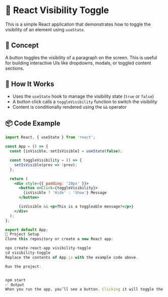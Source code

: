 # 🔁 React Visibility Toggle

This is a simple React application that demonstrates how to toggle the visibility of an element using `useState`.

## 🧠 Concept

A button toggles the visibility of a paragraph on the screen. This is useful for building interactive UIs like dropdowns, modals, or toggled content sections.

## 🚀 How It Works

- Uses the `useState` hook to manage the visibility state (`true` or `false`)
- A button click calls a `toggleVisibility` function to switch the visibility
- Content is conditionally rendered using the `&&` operator

## 📦 Code Example

```jsx
import React, { useState } from 'react';

const App = () => {
  const [isVisible, setIsVisible] = useState(false);

  const toggleVisibility = () => {
    setIsVisible(prev => !prev);
  };

  return (
    <div style={{ padding: '20px' }}>
      <button onClick={toggleVisibility}>
        {isVisible ? 'Hide' : 'Show'} Message
      </button>

      {isVisible && <p>This is a toggleable message!</p>}
    </div>
  );
};

export default App;
📂 Project Setup
Clone this repository or create a new React app:

npx create-react-app visibility-toggle
cd visibility-toggle
Replace the contents of App.js with the example code above.

Run the project:


npm start
✅ Output
When you run the app, you’ll see a button. Clicking it will toggle the visibility of a message below it.

